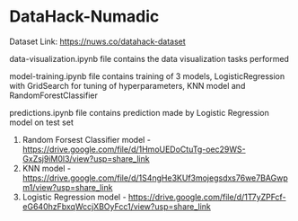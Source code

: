 # DataHack-Numadic
Dataset Link: https://nuws.co/datahack-dataset

data-visualization.ipynb file contains the data visualization tasks performed 

model-training.ipynb file contains training of 3 models, LogisticRegression with GridSearch for tuning of hyperparameters, KNN model and RandomForestClassifier

predictions.ipynb file contains prediction made by Logistic Regression model on test set

1. Random Forsest Classifier model - https://drive.google.com/file/d/1HmoUEDoCtuTg-oec29WS-GxZsj9iM0l3/view?usp=share_link
2. KNN model - https://drive.google.com/file/d/1S4ngHe3KUf3mojegsdxs76we7BAGwpm1/view?usp=share_link
3. Logistic Regression model - https://drive.google.com/file/d/1T7yZPFcf-eG640hzFbxqWccjXBOyFcc1/view?usp=share_link
